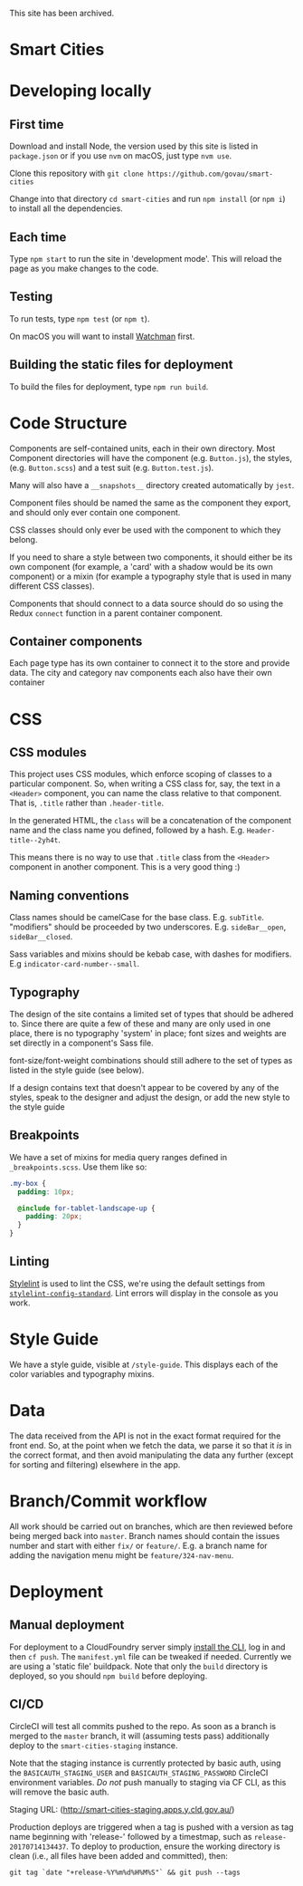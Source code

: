 This site has been archived.

# Smart Cities

# Developing locally
## First time
Download and install Node, the version used by this site is listed in `package.json`
or if you use `nvm` on macOS, just type `nvm use`.

Clone this repository with `git clone https://github.com/govau/smart-cities`

Change into that directory `cd smart-cities` and run `npm install` (or `npm i`) to install all the dependencies.

## Each time
Type `npm start` to run the site in 'development mode'. This will
reload the page as you make changes to the code.

## Testing
To run tests, type `npm test` (or `npm t`).

On macOS you will want to install [Watchman](https://facebook.github.io/watchman/) first.

## Building the static files for deployment
To build the files for deployment, type `npm run build`.

# Code Structure
Components are self-contained units, each in their own directory.
Most Component directories will have the component (e.g. `Button.js`),
the styles, (e.g. `Button.scss`) and a test suit (e.g. `Button.test.js`).

Many will also have a `__snapshots__` directory created automatically by `jest`.

Component files should be named the same as the component they export, and should
only ever contain one component.

CSS classes should only ever be used with the component to which they belong.

If you need to share a style between two components, it should either be its own component
(for example, a 'card' with a shadow would be its own component)
or a mixin (for example a typography style that is used in many different CSS classes).

Components that should connect to a data source should do so using the Redux `connect`
function in a parent container component.

## Container components
Each page type has its own container to connect it to the store and
provide data. The city and category nav components each also have their own container

# CSS
## CSS modules
This project uses CSS modules, which enforce scoping of classes to a particular component.
So, when writing a CSS class for, say, the text in a `<Header>` component, you
can name the class relative to that component. That is, `.title` rather than `.header-title`.

In the generated HTML, the `class` will be a concatenation of the component name and the class
name you defined, followed by a hash. E.g. `Header-title--2yh4t`.

This means there is no way to use that `.title` class from the `<Header>` component in
another component. This is a very good thing :)

## Naming conventions
Class names should be camelCase for the base class. E.g. `subTitle`. "modifiers" should be proceeded by
two underscores. E.g. `sideBar__open`, `sideBar__closed`.

Sass variables and mixins should be kebab case, with dashes for modifiers. E.g `indicator-card-number--small`.

## Typography
The design of the site contains a limited set of types that should be adhered to.
Since there are quite a few of these and many are only used in one place, there is no
typography 'system' in place; font sizes and weights are set directly in a component's Sass file.

font-size/font-weight combinations should still adhere to the set of types as listed
in the style guide (see below).

If a design contains text that doesn't appear to be covered by any of the styles,
speak to the designer and adjust the design, or add the new style to the style guide

## Breakpoints
We have a set of mixins for media query ranges defined in `_breakpoints.scss`. Use them like so:

```scss
.my-box {
  padding: 10px;

  @include for-tablet-landscape-up {
    padding: 20px;
  }
}
```

## Linting
[Stylelint](https://github.com/stylelint/stylelint) is used to lint the CSS, we're using the
default settings from [`stylelint-config-standard`](https://github.com/stylelint/stylelint-config-standard).
Lint errors will display in the console as you work.

# Style Guide
We have a style guide, visible at `/style-guide`. This displays each of the color variables and
typography mixins.

# Data
The data received from the API is not in the exact format required for the front end.
So, at the point when we fetch the data, we parse it so that it *is* in the correct format,
and then avoid manipulating the data any further (except for sorting and filtering) elsewhere
in the app.

# Branch/Commit workflow
All work should be carried out on branches, which are then reviewed before
being merged back into `master`. Branch names should contain the issues number
and start with either `fix/` or `feature/`. E.g. a branch name for adding
the navigation menu might be `feature/324-nav-menu`.

# Deployment
## Manual deployment
For deployment to a CloudFoundry server simply [install the CLI](https://github.com/cloudfoundry/cli), log in and then `cf push`. The `manifest.yml` file
can be tweaked if needed. Currently we are using a 'static file' buildpack. Note that
only the `build` directory is deployed, so you should `npm build` before deploying.

## CI/CD
CircleCI will test all commits pushed to the repo. As soon as a branch is merged
to the `master` branch, it will (assuming tests pass) additionally deploy to the
`smart-cities-staging` instance.

Note that the staging instance is currently protected by basic auth, using the
`BASICAUTH_STAGING_USER` and `BASICAUTH_STAGING_PASSWORD` CircleCI environment
variables. *Do not* push manually to staging via CF CLI, as this will remove the
basic auth.

Staging URL: (http://smart-cities-staging.apps.y.cld.gov.au/)

Production deploys are triggered when a tag is pushed with a version as tag name
beginning with 'release-' followed by a timestmap, such as `release-20170714134437`.
To deploy to production, ensure the working directory is clean (i.e., all files
have been added and committed), then:

```
git tag `date "+release-%Y%m%d%H%M%S"` && git push --tags
```
